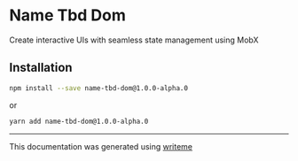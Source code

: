 # Name Tbd Dom

Create interactive UIs with seamless state management using MobX

## Installation

```bash
npm install --save name-tbd-dom@1.0.0-alpha.0
```
or
```bash
yarn add name-tbd-dom@1.0.0-alpha.0
```

---
This documentation was generated using [writeme](https://www.npmjs.com/package/@writeme/core)
